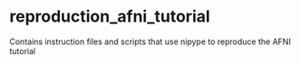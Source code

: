 # reproduction_afni_tutorial
Contains instruction files and scripts that use nipype to reproduce the AFNI tutorial
